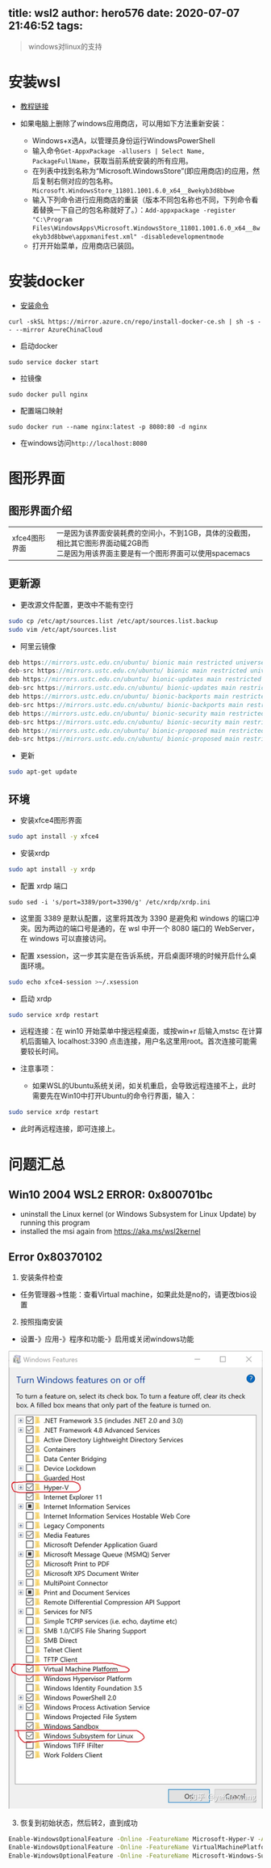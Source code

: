 title: wsl2
author: hero576
date: 2020-07-07 21:46:52
tags:
---
> windows对linux的支持
<!--more-->

# 安装wsl

- [教程链接](https://docs.microsoft.com/zh-cn/windows/wsl/install-win10)

- 如果电脑上删除了windows应用商店，可以用如下方法重新安装：
  - Windows+x选A，以管理员身份运行WindowsPowerShell
  - 输入命令`Get-AppxPackage -allusers | Select Name, PackageFullName`，获取当前系统安装的所有应用。
  - 在列表中找到名称为“Microsoft.WindowsStore”(即应用商店)的应用，然后复制右侧对应的包名称。`Microsoft.WindowsStore_11801.1001.6.0_x64__8wekyb3d8bbwe`
  - 输入下列命令进行应用商店的重装（版本不同包名称也不同，下列命令看着替换一下自己的包名称就好了。）：`Add-appxpackage -register "C:\Program Files\WindowsApps\Microsoft.WindowsStore_11801.1001.6.0_x64__8wekyb3d8bbwe\appxmanifest.xml" -disabledevelopmentmode`
  - 打开开始菜单，应用商店已装回。


# 安装docker
- [安装命令](http://mirror.azure.cn/help/docker-engine.html)
```
curl -skSL https://mirror.azure.cn/repo/install-docker-ce.sh | sh -s -- --mirror AzureChinaCloud
```

- 启动docker
```
sudo service docker start
```

- 拉镜像
```
sudo docker pull nginx
```

- 配置端口映射
```
sudo docker run --name nginx:latest -p 8080:80 -d nginx
```

- 在windows访问`http://localhost:8080`

# 图形界面
## 图形界面介绍

|||
|-|-|
|xfce4图形界面|一是因为该界面安装耗费的空间小，不到1GB，具体的没截图，相比其它图形界面动辄2GB而<br>二是因为用该界面主要是有一个图形界面可以使用spacemacs|


## 更新源
- 更改源文件配置，更改中不能有空行
```bash
sudo cp /etc/apt/sources.list /etc/apt/sources.list.backup
sudo vim /etc/apt/sources.list
```
- 阿里云镜像
```c
deb https://mirrors.ustc.edu.cn/ubuntu/ bionic main restricted universe multiverse
deb-src https://mirrors.ustc.edu.cn/ubuntu/ bionic main restricted universe multiverse
deb https://mirrors.ustc.edu.cn/ubuntu/ bionic-updates main restricted universe multiverse
deb-src https://mirrors.ustc.edu.cn/ubuntu/ bionic-updates main restricted universe multiverse
deb https://mirrors.ustc.edu.cn/ubuntu/ bionic-backports main restricted universe multiverse
deb-src https://mirrors.ustc.edu.cn/ubuntu/ bionic-backports main restricted universe multiverse
deb https://mirrors.ustc.edu.cn/ubuntu/ bionic-security main restricted universe multiverse
deb-src https://mirrors.ustc.edu.cn/ubuntu/ bionic-security main restricted universe multiverse
deb https://mirrors.ustc.edu.cn/ubuntu/ bionic-proposed main restricted universe multiverse
deb-src https://mirrors.ustc.edu.cn/ubuntu/ bionic-proposed main restricted universe multiverse
```

- 更新
```bash
sudo apt-get update
```

## 环境
- 安装xfce4图形界面
```bash
sudo apt install -y xfce4
```

- 安装xrdp
```bash
sudo apt install -y xrdp
```

- 配置 xrdp 端口
```
sudo sed -i 's/port=3389/port=3390/g' /etc/xrdp/xrdp.ini
```

- 这里面 3389 是默认配置，这里将其改为 3390 是避免和 windows 的端口冲突。因为两边的端口号是通的，在 wsl 中开一个 8080 端口的 WebServer，在 windows 可以直接访问。

- 配置 xsession，这一步其实是在告诉系统，开启桌面环境的时候开启什么桌面环境。
```bash
sudo echo xfce4-session >~/.xsession
```

- 启动 xrdp
```bash
sudo service xrdp restart
```

- 远程连接：在 win10 开始菜单中搜远程桌面，或按win+r 后输入mstsc
在计算机后面输入 localhost:3390 点击连接，用户名这里用root。首次连接可能需要较长时间。

- 注意事项：
  - 如果WSL的Ubuntu系统关闭，如关机重启，会导致远程连接不上，此时需要先在Win10中打开Ubuntu的命令行界面，输入：
```bash
sudo service xrdp restart
```

  - 此时再远程连接，即可连接上。

# 问题汇总
## Win10 2004 WSL2 ERROR: 0x800701bc
- uninstall the Linux kernel (or Windows Subsystem for Linux Update) by running this program
- installed the msi again from https://aka.ms/wsl2kernel

## Error 0x80370102 
1. 安装条件检查
  - 任务管理器->性能：查看Virtual machine，如果此处是no的，请更改bios设置

2. 按照指南安装
  - 设置-》应用-》程序和功能-》启用或关闭windows功能

![开启三个功能](/images/pasted-82.png)


3. 恢复到初始状态，然后转2，直到成功

```bash
Enable-WindowsOptionalFeature -Online -FeatureName Microsoft-Hyper-V -All
Enable-WindowsOptionalFeature -Online -FeatureName VirtualMachinePlatform
Enable-WindowsOptionalFeature -Online -FeatureName Microsoft-Windows-Subsystem-Linux
```
